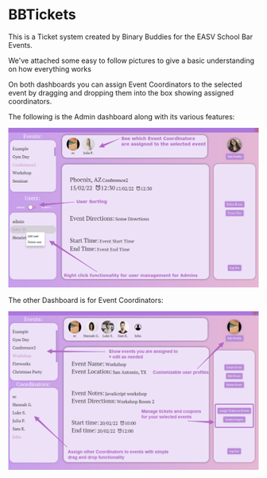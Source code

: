 # BBTickets

This is a Ticket system created by Binary Buddies for the EASV School Bar Events.

We've attached some easy to follow pictures to give a basic understanding on how everything works

On both dashboards you can assign Event Coordinators to the selected event by dragging and dropping them into the
box showing assigned coordinators.

The following is the Admin dashboard along with its various features:

![Admin Help](https://raw.githubusercontent.com/Taja992/BBTickets/main/BBTickets/resources/images/adminhelp.png)


The other Dashboard is for Event Coordinators:

![EC Help](https://raw.githubusercontent.com/Taja992/BBTickets/main/BBTickets/resources/images/echelp.png)
